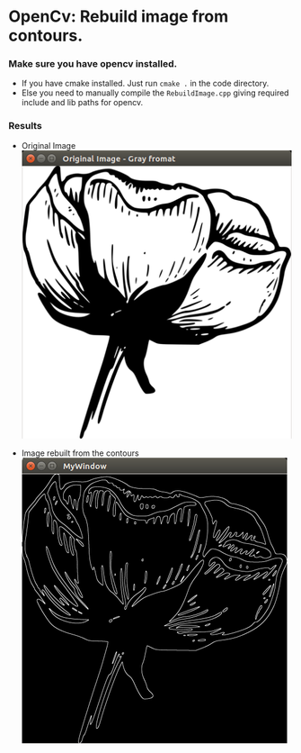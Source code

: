 # OpenCv: Rebuild image from contours.
### Make sure you have opencv installed.
* If you have cmake installed. Just run ` cmake . `  in the code directory.
* Else you need to manually compile the ` RebuildImage.cpp ` giving required include and lib paths for opencv.

### Results
* Original Image
![originalImage](https://github.com/abhgangwar/OpenCvWork/blob/master/screenshots/original.png)

* Image rebuilt from the contours
![rebuiltImage](https://github.com/abhgangwar/OpenCvWork/blob/master/screenshots/rebuild.png)